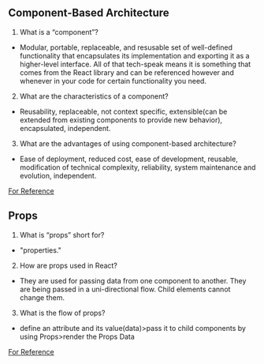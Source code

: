 ## Component-Based Architecture

1. What is a “component”?
- Modular, portable, replaceable, and resusable set of well-defined functionality that encapsulates its implementation and exporting it as a higher-level interface. All of that tech-speak means it is something that comes from the React library and can be referenced however and whenever in your code for certain functionality you need.
2. What are the characteristics of a component?
- Reusability, replaceable, not context specific, extensible(can be extended from existing components to provide new behavior), encapsulated, independent.
3. What are the advantages of using component-based architecture?
- Ease of deployment, reduced cost, ease of development, reusable, modification of technical complexity, reliability, system maintenance and evolution, independent. 

[For Reference](https://www.tutorialspoint.com/software_architecture_design/component_based_architecture.htm)

## Props

1. What is “props” short for?
- "properties." 
2. How are props used in React?
- They are used for passing data from one component to another. They are being passed in a uni-directional flow. Child elements cannot change them.
3. What is the flow of props?
- define an attribute and its value(data)>pass it to child components by using Props>render the Props Data

[For Reference](https://itnext.io/what-is-props-and-how-to-use-it-in-react-da307f500da0#:~:text=%E2%80%9CProps%E2%80%9D%20is%20a%20special%20keyword,way%20from%20parent%20to%20child)